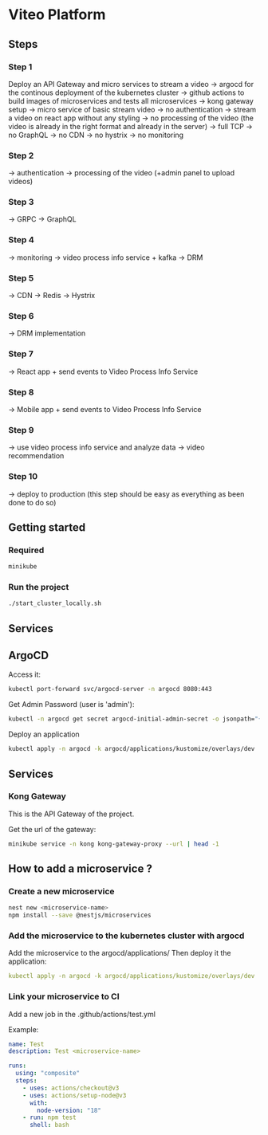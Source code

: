 # Viteo Platform

## Steps

### Step 1

Deploy an API Gateway and micro services to stream a video
-> argocd for the continous deployment of the kubernetes cluster
-> github actions to build images of microservices and tests all microservices
-> kong gateway setup
-> micro service of basic stream video
-> no authentication
-> stream a video on react app without any styling
-> no processing of the video (the video is already in the right format and already in the server)
-> full TCP
-> no GraphQL
-> no CDN
-> no hystrix
-> no monitoring

### Step 2

-> authentication
-> processing of the video (+admin panel to upload videos)

### Step 3

-> GRPC
-> GraphQL

### Step 4

-> monitoring
-> video process info service + kafka
-> DRM

### Step 5

-> CDN
-> Redis
-> Hystrix

### Step 6

-> DRM implementation

### Step 7

-> React app + send events to Video Process Info Service

### Step 8

-> Mobile app + send events to Video Process Info Service

### Step 9
-> use video process info service and analyze data
-> video recommendation

### Step 10

-> deploy to production (this step should be easy as everything as been done to do so)

## Getting started

### Required

```bash
minikube
```

### Run the project

```bash
./start_cluster_locally.sh
```

## Services

## ArgoCD

Access it:

```bash
kubectl port-forward svc/argocd-server -n argocd 8080:443
```

Get Admin Password (user is 'admin'):

```bash
kubectl -n argocd get secret argocd-initial-admin-secret -o jsonpath="{.data.password}" | base64 -d
```

Deploy an application

```bash
kubectl apply -n argocd -k argocd/applications/kustomize/overlays/dev
```

## Services

### Kong Gateway

This is the API Gateway of the project.

Get the url of the gateway:
```bash
minikube service -n kong kong-gateway-proxy --url | head -1
```

## How to add a microservice ?

### Create a new microservice

```bash
nest new <microservice-name>
npm install --save @nestjs/microservices
```

### Add the microservice to the kubernetes cluster with argocd

Add the microservice to the argocd/applications/
Then deploy it the application:

```yaml
kubectl apply -n argocd -k argocd/applications/kustomize/overlays/dev
```

### Link your microservice to CI

Add a new job in the .github/actions/test.yml

Example:

```yaml
name: Test
description: Test <microservice-name>

runs:
  using: "composite"
  steps:
    - uses: actions/checkout@v3
    - uses: actions/setup-node@v3
      with:
        node-version: "18"
    - run: npm test
      shell: bash
```
